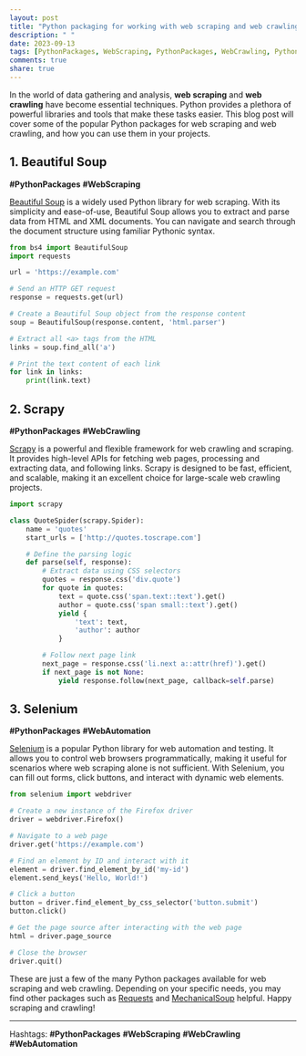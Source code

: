 ```yaml
---
layout: post
title: "Python packaging for working with web scraping and web crawling"
description: " "
date: 2023-09-13
tags: [PythonPackages, WebScraping, PythonPackages, WebCrawling, PythonPackages, WebAutomation, PythonPackages, WebScraping, WebCrawling, WebAutomation]
comments: true
share: true
---
```


In the world of data gathering and analysis, **web scraping** and **web crawling** have become essential techniques. Python provides a plethora of powerful libraries and tools that make these tasks easier. This blog post will cover some of the popular Python packages for web scraping and web crawling, and how you can use them in your projects.

## 1. Beautiful Soup

**#PythonPackages** **#WebScraping** 

[Beautiful Soup](https://www.crummy.com/software/BeautifulSoup/) is a widely used Python library for web scraping. With its simplicity and ease-of-use, Beautiful Soup allows you to extract and parse data from HTML and XML documents. You can navigate and search through the document structure using familiar Pythonic syntax.

```python
from bs4 import BeautifulSoup
import requests

url = 'https://example.com'

# Send an HTTP GET request
response = requests.get(url)

# Create a Beautiful Soup object from the response content
soup = BeautifulSoup(response.content, 'html.parser')

# Extract all <a> tags from the HTML
links = soup.find_all('a')

# Print the text content of each link
for link in links:
    print(link.text)
```

## 2. Scrapy

**#PythonPackages** **#WebCrawling** 

[Scrapy](https://scrapy.org/) is a powerful and flexible framework for web crawling and scraping. It provides high-level APIs for fetching web pages, processing and extracting data, and following links. Scrapy is designed to be fast, efficient, and scalable, making it an excellent choice for large-scale web crawling projects.

```python
import scrapy

class QuoteSpider(scrapy.Spider):
    name = 'quotes'
    start_urls = ['http://quotes.toscrape.com']

    # Define the parsing logic
    def parse(self, response):
        # Extract data using CSS selectors
        quotes = response.css('div.quote')
        for quote in quotes:
            text = quote.css('span.text::text').get()
            author = quote.css('span small::text').get()
            yield {
                'text': text,
                'author': author
            }

        # Follow next page link
        next_page = response.css('li.next a::attr(href)').get()
        if next_page is not None:
            yield response.follow(next_page, callback=self.parse)
```

## 3. Selenium

**#PythonPackages** **#WebAutomation** 

[Selenium](https://selenium-python.readthedocs.io/) is a popular Python library for web automation and testing. It allows you to control web browsers programmatically, making it useful for scenarios where web scraping alone is not sufficient. With Selenium, you can fill out forms, click buttons, and interact with dynamic web elements.

```python
from selenium import webdriver

# Create a new instance of the Firefox driver
driver = webdriver.Firefox()

# Navigate to a web page
driver.get('https://example.com')

# Find an element by ID and interact with it
element = driver.find_element_by_id('my-id')
element.send_keys('Hello, World!')

# Click a button
button = driver.find_element_by_css_selector('button.submit')
button.click()

# Get the page source after interacting with the web page
html = driver.page_source

# Close the browser
driver.quit()
```

These are just a few of the many Python packages available for web scraping and web crawling. Depending on your specific needs, you may find other packages such as [Requests](https://requests.readthedocs.io/) and [MechanicalSoup](https://mechanicalsoup.readthedocs.io/) helpful. Happy scraping and crawling!

---

Hashtags: **#PythonPackages** **#WebScraping** **#WebCrawling** **#WebAutomation**
